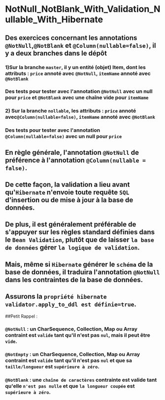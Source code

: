 # NotNull_NotBlank_With_Validation_Nullable_With_Hibernate
## Des exercices concernant les annotations `@NotNull`,`@NotBlank` et `@Column(nullable=false)`, il y a deux branches dans le dépôt 
### 1)Sur la branche `master`, il y un entité (objet) Item, dont les attributs : `price` annoté avec `@NotNull`, `itemName` annoté avec `@NotBlank`
### Des tests pour tester avec l'annotation `@NotNull` avec un null pour `price` et `@NotBlank` avec une chaîne vide pour `itemName`

### 2) Sur la branche `nollable`, les attributs : `price` annoté avec`@Column(nullable=false)`, `itemName` annoté avec `@NotBlank` 
### Des tests pour tester avec l'annotation `@Column(nullable=false)` avec un null pour `price` 

## En règle générale, l'annotation `@NotNull` de préférence à l'annotation `@Column(nullable = false)`.
## De cette façon, la validation a lieu avant qu'`Hibernate` n'envoie toute requête `SQL` d'insertion ou de mise à jour à la base de données. 
## De plus, il est généralement préférable de s'appuyer sur les règles standard définies dans le `Bean Validation`, plutôt que de laisser `la base de données` gérer `la logique de validation`. 
## Mais, même si `Hibernate` générer le `schéma` de la base de données, il traduira l'annotation `@NotNull` dans les contraintes de la base de données. 
## Assurons la `propriété hibernate` `validator.apply_to_ddl est définie=true`.

##Petit Rappel :
### `@NotNull` :  un CharSequence, Collection, Map ou Array contraint est `valide` tant qu'il n'est pas `nul`, mais il peut être `vide`.
### `@NotEmpty` : un CharSequence, Collection, Map ou Array contraint est `valide` tant qu'il n'est pas `nul` et que sa `taille/longueur` est `supérieure à zéro`.
### `@NotBlank` : une `chaîne de caractères` contrainte est valide tant qu'elle `n'est pas nulle` et que `la longueur coupée` est `supérieure à zéro`.